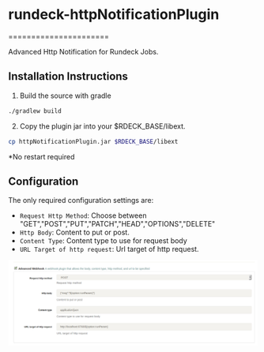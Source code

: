 # rundeck-httpNotificationPlugin
======================

Advanced Http Notification for Rundeck Jobs. 

Installation Instructions
-------------------------

1. Build the source with gradle
```sh
./gradlew build
```
2. Copy the plugin jar into your $RDECK_BASE/libext. 
```sh
cp httpNotificationPlugin.jar $RDECK_BASE/libext
```
*No restart required


## Configuration

The only required configuration settings are:

- `Request Http Method`: Choose between "GET","POST","PUT","PATCH","HEAD","OPTIONS","DELETE"
- `Http Body`: Content to put or post.
- `Content Type`: Content type to use for request body
- `URL Target of http request`: Url target of http request.


![screenshot](screenshot.png)

